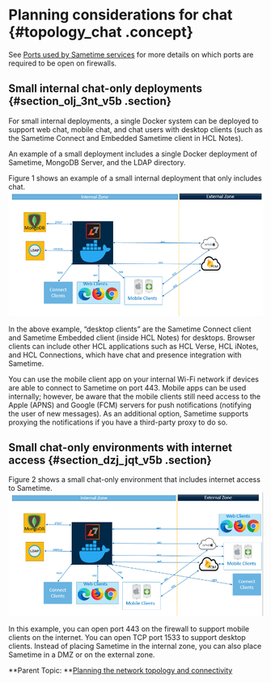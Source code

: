 # Planning considerations for chat {#topology_chat .concept}



See [Ports used by Sametime services](ports_sametime.md) for more details on which ports are required to be open on firewalls.

## Small internal chat-only deployments {#section_olj_3nt_v5b .section}

For small internal deployments, a single Docker system can be deployed to support web chat, mobile chat, and chat users with desktop clients \(such as the Sametime Connect and Embedded Sametime client in HCL Notes\).

An example of a small deployment includes a single Docker deployment of Sametime, MongoDB Server, and the LDAP directory.

Figure 1 shows an example of a small internal deployment that only includes chat. ![Small internal chaat only deployment diagram](Images/plan_small_internal_deployment.png)

In the above example, “desktop clients” are the Sametime Connect client and Sametime Embedded client \(inside HCL Notes\) for desktops. Browser clients can include other HCL applications such as HCL Verse, HCL iNotes, and HCL Connections, which have chat and presence integration with Sametime.

You can use the mobile client app on your internal Wi-Fi network if devices are able to connect to Sametime on port 443. Mobile apps can be used internally; however, be aware that the mobile clients still need access to the Apple \(APNS\) and Google \(FCM\) servers for push notifications \(notifying the user of new messages\). As an additional option, Sametime supports proxying the notifications if you have a third-party proxy to do so.

## Small chat-only environments with internet access {#section_dzj_jqt_v5b .section}

Figure 2 shows a small chat-only environment that includes internet access to Sametime. ![Small chat only deployment with internet diagram](Images/plan_small_deployment_internet.png)

In this example, you can open port 443 on the firewall to support mobile clients on the internet. You can open TCP port 1533 to support desktop clients. Instead of placing Sametime in the internal zone, you can also place Sametime in a DMZ or on the external zone.

**Parent Topic: **[Planning the network topology and connectivity](topology.md)

